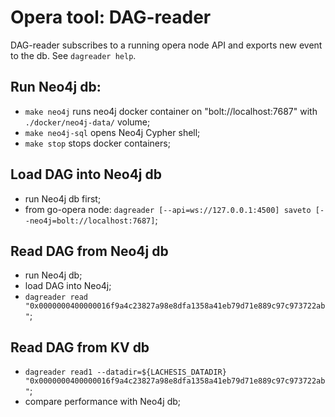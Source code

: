 # Opera tool: DAG-reader

DAG-reader subscribes to a running opera node API and exports new event to the db.
See `dagreader help`.


## Run Neo4j db:

 - `make neo4j` runs neo4j docker container on "bolt://localhost:7687" with `./docker/neo4j-data/` volume;
 - `make neo4j-sql` opens Neo4j Cypher shell;
 - `make stop` stops docker containers;


## Load DAG into Neo4j db

 - run Neo4j db first;
 - from go-opera node: `dagreader [--api=ws://127.0.0.1:4500] saveto [--neo4j=bolt://localhost:7687]`;


## Read DAG from Neo4j db

 - run Neo4j db;
 - load DAG into Neo4j;
 - `dagreader read "0x0000000400000016f9a4c23827a98e8dfa1358a41eb79d71e889c97c973722ab"`;


## Read DAG from KV db

 - `dagreader read1 --datadir=${LACHESIS_DATADIR} "0x0000000400000016f9a4c23827a98e8dfa1358a41eb79d71e889c97c973722ab"`;
 - compare performance with Neo4j db;
